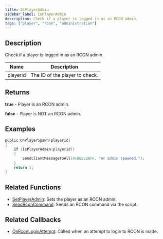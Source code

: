 ```yaml
---
title: IsPlayerAdmin
sidebar_label: IsPlayerAdmin
description: Check if a player is logged in as an RCON admin.
tags: ["player", "rcon", "administration"]
---
```


## Description

Check if a player is logged in as an RCON admin.

| Name     | Description                    |
| -------- | ------------------------------ |
| playerid | The ID of the player to check. |

## Returns

**true** - Player is an RCON admin.

**false** - Player is NOT an RCON admin.

## Examples

```c
public OnPlayerSpawn(playerid)
{
    if (IsPlayerAdmin(playerid))
    {
        SendClientMessageToAll(0xDEEE20FF, "An admin spawned.");
    }
    return 1;
}
```

## Related Functions

- [SetPlayerAdmin](SetPlayerAdmin): Sets the player as an RCON admin.
- [SendRconCommand](SendRconCommand): Sends an RCON command via the script.

## Related Callbacks

- [OnRconLoginAttempt](../callbacks/OnRconLoginAttempt): Called when an attempt to login to RCON is made.

